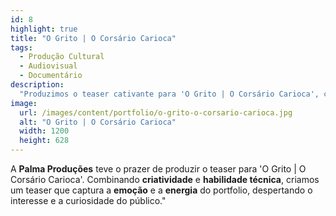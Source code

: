```yaml
---
id: 8
highlight: true
title: "O Grito | O Corsário Carioca"
tags:
  - Produção Cultural
  - Audiovisual
  - Documentário
description:
  "Produzimos o teaser cativante para 'O Grito | O Corsário Carioca', capturando a essência do portfolio."
image:
  url: /images/content/portfolio/o-grito-o-corsario-carioca.jpg
  alt: "O Grito | O Corsário Carioca"
  width: 1200
  height: 628
---
```

A **Palma Produções** teve o prazer de produzir o teaser para 'O Grito | O Corsário Carioca'. Combinando **criatividade** e **habilidade técnica**, criamos um teaser que captura a **emoção** e a **energia** do portfolio, despertando o interesse e a curiosidade do público."
